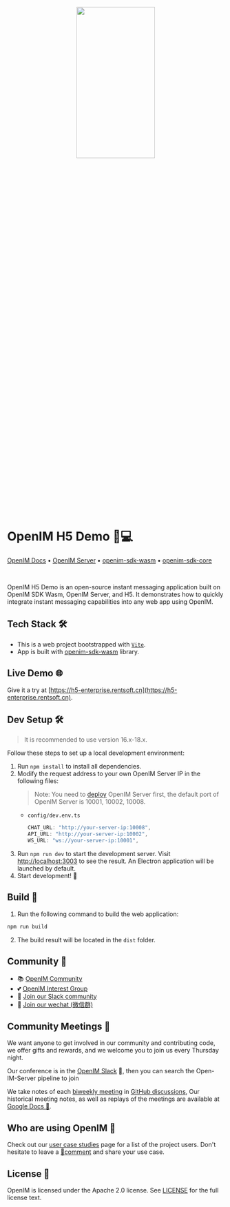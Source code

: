 <p align="center">
    <a href="https://www.openim.online">
        <img src="./docs/images/openim-logo.gif" width="60%" height="30%"/>
    </a>
</p>

# OpenIM H5 Demo 💬💻

<p>
  <a href="https://doc.rentsoft.cn/">OpenIM Docs</a>
  •
  <a href="https://github.com/openimsdk/open-im-server">OpenIM Server</a>
  •
  <a href="https://github.com/openimsdk/open-im-sdk-web-wasm">openim-sdk-wasm</a>
  •
  <a href="https://github.com/openimsdk/openim-sdk-core">openim-sdk-core</a>
</p>

<br>

OpenIM H5 Demo is an open-source instant messaging application built on OpenIM SDK Wasm, OpenIM Server, and H5. It demonstrates how to quickly integrate instant messaging capabilities into any web app using OpenIM.

## Tech Stack 🛠️

- This is a web project bootstrapped with [`Vite`](https://vitejs.dev/).
- App is built with [openim-sdk-wasm](https://github.com/openimsdk/open-im-sdk-web-wasm) library.

## Live Demo 🌐

Give it a try at [https://h5-enterprise.rentsoft.cn](https://h5-enterprise.rentsoft.cn).

## Dev Setup 🛠️

> It is recommended to use version 16.x-18.x.

Follow these steps to set up a local development environment:

1. Run `npm install` to install all dependencies.
2. Modify the request address to your own OpenIM Server IP in the following files:
   > Note: You need to [deploy](https://github.com/openimsdk/open-im-server#rocket-quick-start) OpenIM Server first, the default port of OpenIM Server is 10001, 10002, 10008.
   - `config/dev.env.ts`

     ```js
     CHAT_URL: "http://your-server-ip:10008",
     API_URL: "http://your-server-ip:10002",
     WS_URL: "ws://your-server-ip:10001",
     ```
3. Run `npm run dev` to start the development server. Visit [http://localhost:3003](http://localhost:3003) to see the result. An Electron application will be launched by default.
4. Start development! 🎉

## Build 🚀

1. Run the following command to build the web application:

  ```bash
  npm run build
  ```

2. The build result will be located in the `dist` folder.

## Community :busts_in_silhouette:

- 📚 [OpenIM Community](https://github.com/OpenIMSDK/community)
- 💕 [OpenIM Interest Group](https://github.com/Openim-sigs)
- 🚀 [Join our Slack community](https://join.slack.com/t/openimsdk/shared_invite/zt-2ijy1ys1f-O0aEDCr7ExRZ7mwsHAVg9A)
- :eyes: [Join our wechat (微信群)](https://openim-1253691595.cos.ap-nanjing.myqcloud.com/WechatIMG20.jpeg)

## Community Meetings :calendar:

We want anyone to get involved in our community and contributing code, we offer gifts and rewards, and we welcome you to join us every Thursday night.

Our conference is in the [OpenIM Slack](https://join.slack.com/t/openimsdk/shared_invite/zt-2ijy1ys1f-O0aEDCr7ExRZ7mwsHAVg9A) 🎯, then you can search the Open-IM-Server pipeline to join

We take notes of each [biweekly meeting](https://github.com/orgs/OpenIMSDK/discussions/categories/meeting) in [GitHub discussions](https://github.com/openimsdk/open-im-server/discussions/categories/meeting), Our historical meeting notes, as well as replays of the meetings are available at [Google Docs :bookmark_tabs:](https://docs.google.com/document/d/1nx8MDpuG74NASx081JcCpxPgDITNTpIIos0DS6Vr9GU/edit?usp=sharing).

## Who are using OpenIM :eyes:

Check out our [user case studies](https://github.com/OpenIMSDK/community/blob/main/ADOPTERS.md) page for a list of the project users. Don't hesitate to leave a [📝comment](https://github.com/openimsdk/open-im-server/issues/379) and share your use case.

## License :page_facing_up:

OpenIM is licensed under the Apache 2.0 license. See [LICENSE](https://github.com/openimsdk/open-im-server/tree/main/LICENSE) for the full license text.
